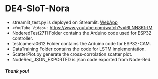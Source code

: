 # DE4-SIoT-Nora
- streamlit_test.py is deployed on Streamlit. [WebApp](https://siot-nora.streamlit.app/)
- `<YouTube Video>` : <https://www.youtube.com/watch?v=l6LNN861rtM>
- NoderedTest2711 Folder contains the Arduino code used for ESP32 controller.
- testcamera0612 Folder contains the Arduino code for ESP32-CAM.
- DataTraining Folder contains the code for LSTM implementation.
- ScatterPlot.py generate the cross-corrolation scatter plot.
- NodeRed_JSON_EXPORTED is json code exported from Node-Red.

##### Thank you!
